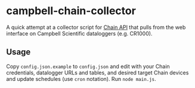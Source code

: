 # campbell-chain-collector

A quick attempt at a collector script for [Chain
API](https://github.com/ResEnv/chain-api) that pulls from the web interface on
Campbell Scientific dataloggers (e.g. CR1000).

## Usage

Copy `config.json.example` to `config.json` and edit with your Chain
credentials, datalogger URLs and tables, and desired target Chain devices and
update schedules (use `cron` notation).  Run `node main.js`.
